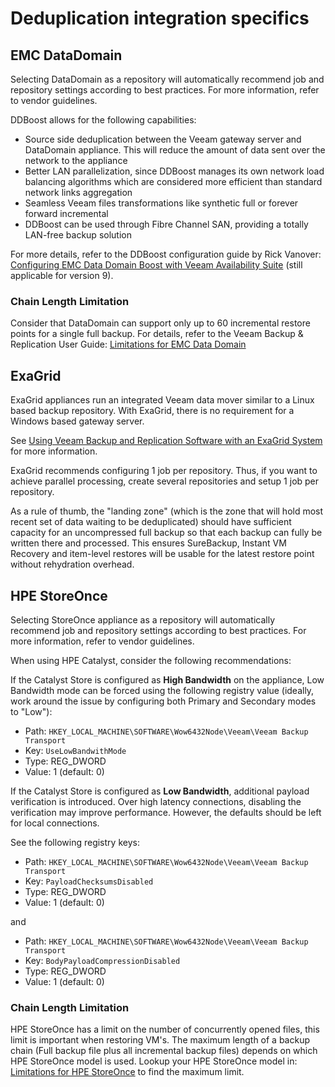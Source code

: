 # Deduplication integration specifics

## EMC DataDomain

Selecting DataDomain as a repository will automatically recommend job and repository settings according to best practices. For more information, refer to vendor guidelines.

DDBoost allows for the following capabilities:

-   Source side deduplication between the Veeam gateway server and DataDomain appliance. This will reduce the amount of data sent over the network to the appliance
-   Better LAN parallelization, since DDBoost manages its own network load balancing algorithms which are considered more efficient than standard network links aggregation
-   Seamless Veeam files transformations like synthetic full or forever forward incremental
-   DDBoost can be used through Fibre Channel SAN, providing a totally LAN-free backup solution

For more details, refer to the DDBoost configuration guide by Rick Vanover:  [Configuring EMC Data Domain Boost with Veeam Availability Suite](https://www.veeam.com/wp-configuring-emc-data-domain-boost-with-veeam-availability-suite-v8.html) (still applicable for version 9).

### Chain Length Limitation

Consider that DataDomain can support only up to 60 incremental restore points for a single full backup. For details, refer to the Veeam Backup & Replication User Guide: [Limitations for EMC Data Domain](https://helpcenter.veeam.com/docs/backup/vsphere/emc_dd_limitations.html?ver=95)

## ExaGrid

ExaGrid appliances run an integrated Veeam data mover similar to a Linux based backup repository. With ExaGrid, there is no requirement for a Windows based gateway server.

See [Using Veeam Backup and Replication Software with an ExaGrid System](http://go.veeam.com/rs/veeam/images/Best_Practices_and_Deployment_Veeam_and_ExaGrid.pdf) for more information.

ExaGrid recommends configuring 1 job per repository. Thus, if you want to achieve parallel processing, create several repositories and setup 1 job per repository.

As a rule of thumb, the "landing zone" (which is the zone that will hold most recent set of data waiting to be deduplicated) should have sufficient capacity for an uncompressed full backup so that each backup can fully be written there and processed. This ensures SureBackup, Instant VM Recovery and item-level restores will be usable for the latest restore point without rehydration overhead.

## HPE StoreOnce

Selecting StoreOnce appliance as a repository will automatically recommend job and repository settings according to best practices. For more information, refer to vendor guidelines.

When using HPE Catalyst, consider the following recommendations:

If the Catalyst Store is configured as **High Bandwidth** on the appliance, Low Bandwidth mode can be forced using the following registry value (ideally, work around the issue by configuring both Primary and Secondary modes to "Low"):

-   Path: `HKEY_LOCAL_MACHINE\SOFTWARE\Wow6432Node\Veeam\Veeam Backup Transport`
-   Key: `UseLowBandwithMode`
-   Type: REG_DWORD
-   Value: 1 (default: 0)

If the Catalyst Store is configured as **Low Bandwidth**, additional payload verification is introduced. Over high latency connections, disabling the verification may improve performance. However, the defaults should be left for local connections.

See the following registry keys:

-   Path: `HKEY_LOCAL_MACHINE\SOFTWARE\Wow6432Node\Veeam\Veeam Backup Transport`
-   Key: `PayloadChecksumsDisabled`
-   Type: REG_DWORD
-   Value: 1 (default: 0)

and

-   Path: `HKEY_LOCAL_MACHINE\SOFTWARE\Wow6432Node\Veeam\Veeam Backup Transport`
-   Key: `BodyPayloadCompressionDisabled`
-   Type: REG_DWORD
-   Value: 1 (default: 0)

### Chain Length Limitation
HPE StoreOnce has a limit on the number of concurrently opened files, this limit is important when restoring VM's. The maximum length of a backup chain (Full backup file plus all incremental backup files) depends on which HPE StoreOnce model is used. Lookup your HPE StoreOnce model in: [Limitations for HPE StoreOnce](https://helpcenter.veeam.com/docs/backup/vsphere/deduplicating_appliance_storeonce_limitations.html?ver=95) to find the maximum limit.  
